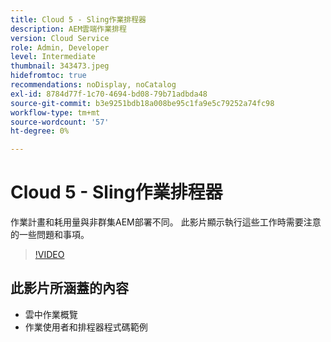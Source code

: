 ```yaml
---
title: Cloud 5 - Sling作業排程器
description: AEM雲端作業排程
version: Cloud Service
role: Admin, Developer
level: Intermediate
thumbnail: 343473.jpeg
hidefromtoc: true
recommendations: noDisplay, noCatalog
exl-id: 8784d77f-1c70-4694-bd08-79b71adbda48
source-git-commit: b3e9251bdb18a008be95c1fa9e5c79252a74fc98
workflow-type: tm+mt
source-wordcount: '57'
ht-degree: 0%

---
```


# Cloud 5 - Sling作業排程器

作業計畫和耗用量與非群集AEM部署不同。 此影片顯示執行這些工作時需要注意的一些問題和事項。

>[!VIDEO](https://video.tv.adobe.com/v/343473?quality=12&learn=on)

## 此影片所涵蓋的內容

+ 雲中作業概覽
+ 作業使用者和排程器程式碼範例
